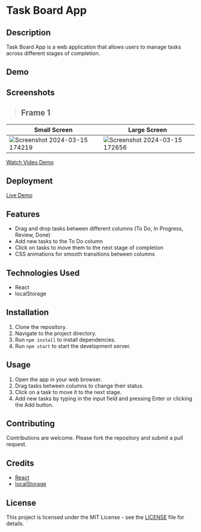 # Task Board App

## Description
Task Board App is a web application that allows users to manage tasks across different stages of completion.

## Demo
## Screenshots
> ## Frame 1
| Small Screen           | Large Screen            |
| ---------------------- | ------------------------ |
|![Screenshot 2024-03-15 174219](https://github.com/sachin2398/Flip-Card/assets/113828281/61755928-f9ba-4387-8925-3787a26c3a28)|![Screenshot 2024-03-15 172656](https://github.com/sachin2398/Flip-Card/assets/113828281/20453bdf-21de-4316-8e4f-789ea3fc732b)

[Watch Video Demo](https://drive.google.com/file/d/1zQSNJOoupjsnvytQ_m_F2OU3KjGTycvg/view?usp=sharing)

## Deployment
[Live Demo](https://flip-card-lake.vercel.app/)

## Features
- Drag and drop tasks between different columns (To Do, In Progress, Review, Done)
- Add new tasks to the To Do column
- Click on tasks to move them to the next stage of completion
- CSS animations for smooth transitions between columns

## Technologies Used
- React
- localStorage

## Installation
1. Clone the repository.
2. Navigate to the project directory.
3. Run `npm install` to install dependencies.
4. Run `npm start` to start the development server.

## Usage
1. Open the app in your web browser.
2. Drag tasks between columns to change their status.
3. Click on a task to move it to the next stage.
4. Add new tasks by typing in the input field and pressing Enter or clicking the Add button.

## Contributing
Contributions are welcome. Please fork the repository and submit a pull request.

## Credits
- [React](https://reactjs.org/)
- [localStorage](https://developer.mozilla.org/en-US/docs/Web/API/Window/localStorage)

## License
This project is licensed under the MIT License - see the [LICENSE](LICENSE) file for details.
